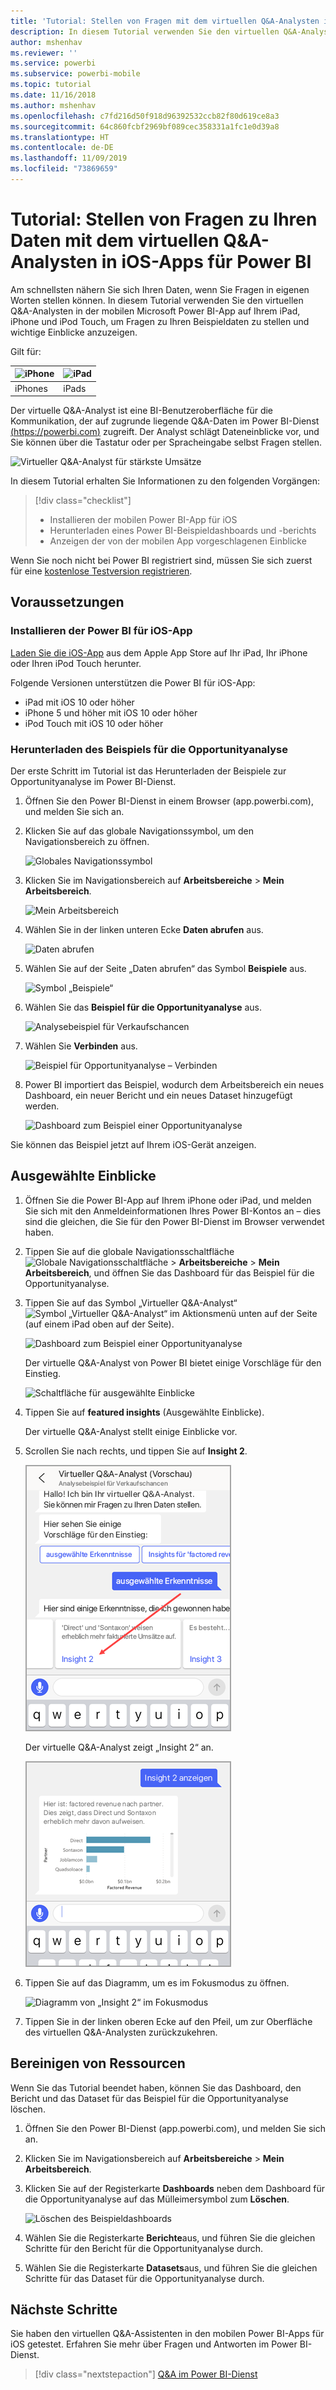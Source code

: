 ```yaml
---
title: 'Tutorial: Stellen von Fragen mit dem virtuellen Q&A-Analysten in iOS-Apps'
description: In diesem Tutorial verwenden Sie den virtuellen Q&A-Analysten in der mobilen Power BI-App auf Ihrem iOS-Gerät, um in Ihren eigenen Worten Fragen zu Beispieldaten stellen.
author: mshenhav
ms.reviewer: ''
ms.service: powerbi
ms.subservice: powerbi-mobile
ms.topic: tutorial
ms.date: 11/16/2018
ms.author: mshenhav
ms.openlocfilehash: c7fd216d50f918d96392532ccb82f80d619ce8a3
ms.sourcegitcommit: 64c860fcbf2969bf089cec358331a1fc1e0d39a8
ms.translationtype: HT
ms.contentlocale: de-DE
ms.lasthandoff: 11/09/2019
ms.locfileid: "73869659"
---
```

# <a name="tutorial-ask-questions-about-your-data-with-the-qa-virtual-analyst-in-the-power-bi-ios-apps"></a>Tutorial: Stellen von Fragen zu Ihren Daten mit dem virtuellen Q&A-Analysten in iOS-Apps für Power BI

Am schnellsten nähern Sie sich Ihren Daten, wenn Sie Fragen in eigenen Worten stellen können. In diesem Tutorial verwenden Sie den virtuellen Q&A-Analysten in der mobilen Microsoft Power BI-App auf Ihrem iPad, iPhone und iPod Touch, um Fragen zu Ihren Beispieldaten zu stellen und wichtige Einblicke anzuzeigen. 

Gilt für:

| ![iPhone](./media/tutorial-mobile-apps-ios-qna/iphone-logo-50-px.png) | ![iPad](./media/tutorial-mobile-apps-ios-qna/ipad-logo-50-px.png) |
|:--- |:--- |
| iPhones |iPads |

Der virtuelle Q&A-Analyst ist eine BI-Benutzeroberfläche für die Kommunikation, der auf zugrunde liegende Q&A-Daten im Power BI-Dienst [(https://powerbi.com)](https://powerbi.com) zugreift. Der Analyst schlägt Dateneinblicke vor, und Sie können über die Tastatur oder per Spracheingabe selbst Fragen stellen.

![Virtueller Q&A-Analyst für stärkste Umsätze](./media/tutorial-mobile-apps-ios-qna/power-bi-ios-q-n-a-top-sale-intro.png)

In diesem Tutorial erhalten Sie Informationen zu den folgenden Vorgängen:

> [!div class="checklist"]
> * Installieren der mobilen Power BI-App für iOS
> * Herunterladen eines Power BI-Beispieldashboards und -berichts
> * Anzeigen der von der mobilen App vorgeschlagenen Einblicke

Wenn Sie noch nicht bei Power BI registriert sind, müssen Sie sich zuerst für eine [kostenlose Testversion registrieren](https://app.powerbi.com/signupredirect?pbi_source=web).

## <a name="prerequisites"></a>Voraussetzungen

### <a name="install-the-power-bi-for-ios-app"></a>Installieren der Power BI für iOS-App
[Laden Sie die iOS-App](https://go.microsoft.com/fwlink/?LinkId=522062 "iPhone-App herunterladen") aus dem Apple App Store auf Ihr iPad, Ihr iPhone oder Ihren iPod Touch herunter.

Folgende Versionen unterstützen die Power BI für iOS-App:
- iPad mit iOS 10 oder höher
- iPhone 5 und höher mit iOS 10 oder höher 
- iPod Touch mit iOS 10 oder höher

### <a name="download-the-opportunity-analysis-sample"></a>Herunterladen des Beispiels für die Opportunityanalyse
Der erste Schritt im Tutorial ist das Herunterladen der Beispiele zur Opportunityanalyse im Power BI-Dienst.

1. Öffnen Sie den Power BI-Dienst in einem Browser (app.powerbi.com), und melden Sie sich an.

1. Klicken Sie auf das globale Navigationssymbol, um den Navigationsbereich zu öffnen.

    ![Globales Navigationssymbol](./media/tutorial-mobile-apps-ios-qna/power-bi-android-quickstart-global-nav-icon.png)

2. Klicken Sie im Navigationsbereich auf **Arbeitsbereiche** > **Mein Arbeitsbereich**.

    ![Mein Arbeitsbereich](./media/tutorial-mobile-apps-ios-qna/power-bi-android-quickstart-my-workspace.png)

3. Wählen Sie in der linken unteren Ecke **Daten abrufen** aus.
   
    ![Daten abrufen](./media/tutorial-mobile-apps-ios-qna/power-bi-get-data.png)

3. Wählen Sie auf der Seite „Daten abrufen“ das Symbol **Beispiele** aus.
   
   ![Symbol „Beispiele“](./media/tutorial-mobile-apps-ios-qna/power-bi-samples-icon.png)

4. Wählen Sie das **Beispiel für die Opportunityanalyse** aus.
 
    ![Analysebeispiel für Verkaufschancen](./media/tutorial-mobile-apps-ios-qna/power-bi-oa.png)
 
8. Wählen Sie **Verbinden** aus.  
  
   ![Beispiel für Opportunityanalyse – Verbinden](./media/tutorial-mobile-apps-ios-qna/opportunity-connect.png)
   
5. Power BI importiert das Beispiel, wodurch dem Arbeitsbereich ein neues Dashboard, ein neuer Bericht und ein neues Dataset hinzugefügt werden.
   
   ![Dashboard zum Beispiel einer Opportunityanalyse](./media/tutorial-mobile-apps-ios-qna/power-bi-service-opportunity-sample.png)

Sie können das Beispiel jetzt auf Ihrem iOS-Gerät anzeigen.

## <a name="try-featured-insights"></a>Ausgewählte Einblicke
1. Öffnen Sie die Power BI-App auf Ihrem iPhone oder iPad, und melden Sie sich mit den Anmeldeinformationen Ihres Power BI-Kontos an – dies sind die gleichen, die Sie für den Power BI-Dienst im Browser verwendet haben.

1.  Tippen Sie auf die globale Navigationsschaltfläche ![Globale Navigationsschaltfläche](./media/tutorial-mobile-apps-ios-qna/power-bi-iphone-global-nav-button.png) > **Arbeitsbereiche** > **Mein Arbeitsbereich**, und öffnen Sie das Dashboard für das Beispiel für die Opportunityanalyse.

2. Tippen Sie auf das Symbol „Virtueller Q&A-Analyst“ ![Symbol „Virtueller Q&A-Analyst“](./media/tutorial-mobile-apps-ios-qna/power-bi-ios-q-n-a-icon.png) im Aktionsmenü unten auf der Seite (auf einem iPad oben auf der Seite).

     ![Dashboard zum Beispiel einer Opportunityanalyse](./media/tutorial-mobile-apps-ios-qna/power-bi-ios-qna-opportunity-analysis.png)

     Der virtuelle Q&A-Analyst von Power BI bietet einige Vorschläge für den Einstieg.

     ![Schaltfläche für ausgewählte Einblicke](./media/tutorial-mobile-apps-ios-qna/power-bi-ios-qna-suggest-insights.png)
3. Tippen Sie auf **featured insights** (Ausgewählte Einblicke).

     Der virtuelle Q&A-Analyst stellt einige Einblicke vor.
4. Scrollen Sie nach rechts, und tippen Sie auf **Insight 2**.

    ![Schaltfläche „Insight 2“](./media/tutorial-mobile-apps-ios-qna/power-bi-ios-qna-suggest-insight-2.png)

     Der virtuelle Q&A-Analyst zeigt „Insight 2“ an.

    ![Insight 2](./media/tutorial-mobile-apps-ios-qna/power-bi-ios-qna-show-insight-2.png)
5. Tippen Sie auf das Diagramm, um es im Fokusmodus zu öffnen.

    ![Diagramm von „Insight 2“ im Fokusmodus](./media/tutorial-mobile-apps-ios-qna/power-bi-ios-qna-open-insight-2.png)
6. Tippen Sie in der linken oberen Ecke auf den Pfeil, um zur Oberfläche des virtuellen Q&A-Analysten zurückzukehren.

## <a name="clean-up-resources"></a>Bereinigen von Ressourcen

Wenn Sie das Tutorial beendet haben, können Sie das Dashboard, den Bericht und das Dataset für das Beispiel für die Opportunityanalyse löschen.

1. Öffnen Sie den Power BI-Dienst (app.powerbi.com), und melden Sie sich an.

2. Klicken Sie im Navigationsbereich auf **Arbeitsbereiche** > **Mein Arbeitsbereich**.

3. Klicken Sie auf der Registerkarte **Dashboards** neben dem Dashboard für die Opportunityanalyse auf das Mülleimersymbol zum **Löschen**.

    ![Löschen des Beispieldashboards](./media/tutorial-mobile-apps-ios-qna/power-bi-service-delete-opportunity-sample.png)

4. Wählen Sie die Registerkarte **Berichte**aus, und führen Sie die gleichen Schritte für den Bericht für die Opportunityanalyse durch.

5. Wählen Sie die Registerkarte **Datasets**aus, und führen Sie die gleichen Schritte für das Dataset für die Opportunityanalyse durch.


## <a name="next-steps"></a>Nächste Schritte

Sie haben den virtuellen Q&A-Assistenten in den mobilen Power BI-Apps für iOS getestet. Erfahren Sie mehr über Fragen und Antworten im Power BI-Dienst.
> [!div class="nextstepaction"]
> [Q&A im Power BI-Dienst](../end-user-q-and-a.md)

